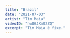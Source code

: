 ```yaml
---
title: "Brazil"
date: "2021-07-03"
artist: "Tim Maia"
videoID: "hwUGJXm02ZQ"
excerpt: "Tim Maia é fixe."
---
```


